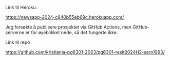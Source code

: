 Link til Heroku:

https://newsapp-2024-c840b55eb69c.herokuapp.com/

Jeg forsøkte å publisere prosjektet via GitHub Actions, men GitHub-serverne er for øyeblikket nede, så det fungerte ikke.

Link til repo 

https://github.com/kristiania-pg6301-2023/pg6301-resit2024H2-saro1993/